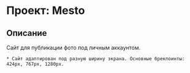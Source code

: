 # Проект: Mesto

## Описание
  Сайт для публикации фото под личным аккаунтом.

	* Сайт адаптирован под разную ширину экрана. Основные брекпоинты: 424px, 767px, 1280px.